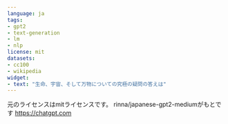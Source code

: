 ```yaml
---
language: ja
tags:
- gpt2
- text-generation
- lm
- nlp
license: mit
datasets:
- cc100
- wikipedia
widget:
- text: "生命、宇宙、そして万物についての究極の疑問の答えは"
---
```


元のライセンスはmitライセンスです。
rinna/japanese-gpt2-mediumがもとです
https://chatgpt.com
